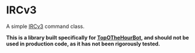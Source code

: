 # IRCv3

A simple [IRCv3](https://ircv3.net/irc/) command class.

**This is a library built specifically for [TopOTheHourBot](https://github.com/TopOTheHourBot/TopOTheHourBot), and should not be used in production code, as it has not been rigorously tested.**
